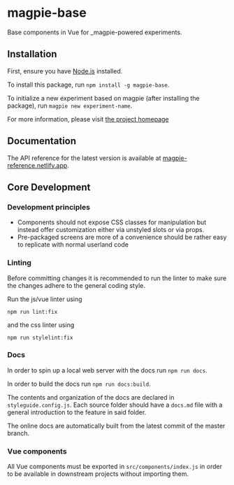 # magpie-base

Base components in Vue for _magpie-powered experiments.

## Installation

First, ensure you have [Node.js](https://nodejs.org/en/) installed.

To install this package, run `npm install -g magpie-base`.

To initialize a new experiment based on magpie (after installing the package), run `magpie new experiment-name`.

For more information, please visit [the project homepage](https://magpie-ea.github.io/magpie-site/)

## Documentation
The API reference for the latest version is available at [magpie-reference.netlify.app](https://magpie-reference.netlify.app).


## Core Development

### Development principles
 * Components should not expose CSS classes for manipulation but instead offer customization either via unstyled slots or via props.
 * Pre-packaged screens are more of a convenience should be rather easy to replicate with normal userland code

### Linting
Before committing changes it is recommended to run the linter to make sure the changes adhere to the general coding style.

Run the js/vue linter using

```
npm run lint:fix
```

and the css linter using

```
npm run stylelint:fix
```

### Docs
In order to spin up a local web server with the docs run `npm run docs`.

In order to build the docs run `npm run docs:build`.

The contents and organization of the docs are declared in `styleguide.config.js`. Each source folder should have a `docs.md` file with a general introduction to the feature in said folder.

The online docs are automatically built from the latest commit of the master branch.

### Vue components
All Vue components must be exported in `src/components/index.js` in order to be available in downstream projects without importing them.
